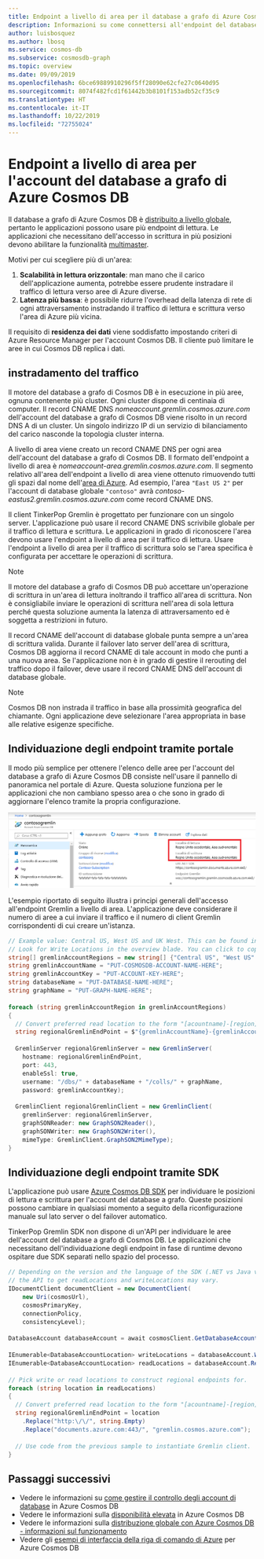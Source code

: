 ```yaml
---
title: Endpoint a livello di area per il database a grafo di Azure Cosmos DB
description: Informazioni su come connettersi all'endpoint del database a grafo più vicino per l'applicazione
author: luisbosquez
ms.author: lbosq
ms.service: cosmos-db
ms.subservice: cosmosdb-graph
ms.topic: overview
ms.date: 09/09/2019
ms.openlocfilehash: 6bce69889910296f5ff28090e62cfe27c0640d95
ms.sourcegitcommit: 8074f482fcd1f61442b3b8101f153adb52cf35c9
ms.translationtype: HT
ms.contentlocale: it-IT
ms.lasthandoff: 10/22/2019
ms.locfileid: "72755024"
---
```

# <a name="regional-endpoints-for-azure-cosmos-db-graph-account"></a>Endpoint a livello di area per l'account del database a grafo di Azure Cosmos DB
Il database a grafo di Azure Cosmos DB è [distribuito a livello globale](distribute-data-globally.md), pertanto le applicazioni possono usare più endpoint di lettura. Le applicazioni che necessitano dell'accesso in scrittura in più posizioni devono abilitare la funzionalità [multimaster](how-to-multi-master.md).

Motivi per cui scegliere più di un'area:
1. **Scalabilità in lettura orizzontale**: man mano che il carico dell'applicazione aumenta, potrebbe essere prudente instradare il traffico di lettura verso aree di Azure diverse.
2. **Latenza più bassa**: è possibile ridurre l'overhead della latenza di rete di ogni attraversamento instradando il traffico di lettura e scrittura verso l'area di Azure più vicina.

Il requisito di **residenza dei dati** viene soddisfatto impostando criteri di Azure Resource Manager per l'account Cosmos DB. Il cliente può limitare le aree in cui Cosmos DB replica i dati.

## <a name="traffic-routing"></a>instradamento del traffico

Il motore del database a grafo di Cosmos DB è in esecuzione in più aree, ognuna contenente più cluster. Ogni cluster dispone di centinaia di computer. Il record CNAME DNS *nomeaccount.gremlin.cosmos.azure.com* dell'account del database a grafo di Cosmos DB viene risolto in un record DNS A di un cluster. Un singolo indirizzo IP di un servizio di bilanciamento del carico nasconde la topologia cluster interna.

A livello di area viene creato un record CNAME DNS per ogni area dell'account del database a grafo di Cosmos DB. Il formato dell'endpoint a livello di area è *nomeaccount-area.gremlin.cosmos.azure.com*. Il segmento relativo all'area dell'endpoint a livello di area viene ottenuto rimuovendo tutti gli spazi dal nome dell'[area di Azure](https://azure.microsoft.com/global-infrastructure/regions). Ad esempio, l'area `"East US 2"` per l'account di database globale `"contoso"` avrà *contoso-eastus2.gremlin.cosmos.azure.com* come record CNAME DNS.

Il client TinkerPop Gremlin è progettato per funzionare con un singolo server. L'applicazione può usare il record CNAME DNS scrivibile globale per il traffico di lettura e scrittura. Le applicazioni in grado di riconoscere l'area devono usare l'endpoint a livello di area per il traffico di lettura. Usare l'endpoint a livello di area per il traffico di scrittura solo se l'area specifica è configurata per accettare le operazioni di scrittura. 

> [!NOTE]
> Il motore del database a grafo di Cosmos DB può accettare un'operazione di scrittura in un'area di lettura inoltrando il traffico all'area di scrittura. Non è consigliabile inviare le operazioni di scrittura nell'area di sola lettura perché questa soluzione aumenta la latenza di attraversamento ed è soggetta a restrizioni in futuro.

Il record CNAME dell'account di database globale punta sempre a un'area di scrittura valida. Durante il failover lato server dell'area di scrittura, Cosmos DB aggiorna il record CNAME di tale account in modo che punti a una nuova area. Se l'applicazione non è in grado di gestire il rerouting del traffico dopo il failover, deve usare il record CNAME DNS dell'account di database globale.

> [!NOTE]
> Cosmos DB non instrada il traffico in base alla prossimità geografica del chiamante. Ogni applicazione deve selezionare l'area appropriata in base alle relative esigenze specifiche.

## <a name="portal-endpoint-discovery"></a>Individuazione degli endpoint tramite portale

Il modo più semplice per ottenere l'elenco delle aree per l'account del database a grafo di Azure Cosmos DB consiste nell'usare il pannello di panoramica nel portale di Azure. Questa soluzione funziona per le applicazioni che non cambiano spesso area o che sono in grado di aggiornare l'elenco tramite la propria configurazione.

![Recuperare le aree dell'account del database a grafo di Cosmos DB dal portale](./media/how-to-use-regional-gremlin/get-end-point-portal.png )

L'esempio riportato di seguito illustra i principi generali dell'accesso all'endpoint Gremlin a livello di area. L'applicazione deve considerare il numero di aree a cui inviare il traffico e il numero di client Gremlin corrispondenti di cui creare un'istanza.

```csharp
// Example value: Central US, West US and UK West. This can be found in the overview blade of you Azure Cosmos DB Gremlin Account. 
// Look for Write Locations in the overview blade. You can click to copy and paste.
string[] gremlinAccountRegions = new string[] {"Central US", "West US" ,"UK West"};
string gremlinAccountName = "PUT-COSMOSDB-ACCOUNT-NAME-HERE";
string gremlinAccountKey = "PUT-ACCOUNT-KEY-HERE";
string databaseName = "PUT-DATABASE-NAME-HERE";
string graphName = "PUT-GRAPH-NAME-HERE";

foreach (string gremlinAccountRegion in gremlinAccountRegions)
{
  // Convert preferred read location to the form "[acountname]-[region].gremlin.cosmos.azure.com".
  string regionalGremlinEndPoint = $"{gremlinAccountName}-{gremlinAccountRegion.ToLowerInvariant().Replace(" ", string.Empty)}.gremlin.cosmos.azure.com";

  GremlinServer regionalGremlinServer = new GremlinServer(
    hostname: regionalGremlinEndPoint, 
    port: 443,
    enableSsl: true,
    username: "/dbs/" + databaseName + "/colls/" + graphName,
    password: gremlinAccountKey);

  GremlinClient regionalGremlinClient = new GremlinClient(
    gremlinServer: regionalGremlinServer,
    graphSONReader: new GraphSON2Reader(),
    graphSONWriter: new GraphSON2Writer(),
    mimeType: GremlinClient.GraphSON2MimeType);
}
```

## <a name="sdk-endpoint-discovery"></a>Individuazione degli endpoint tramite SDK

L'applicazione può usare [Azure Cosmos DB SDK](sql-api-sdk-dotnet.md) per individuare le posizioni di lettura e scrittura per l'account del database a grafo. Queste posizioni possono cambiare in qualsiasi momento a seguito della riconfigurazione manuale sul lato server o del failover automatico.

TinkerPop Gremlin SDK non dispone di un'API per individuare le aree dell'account del database a grafo di Cosmos DB. Le applicazioni che necessitano dell'individuazione degli endpoint in fase di runtime devono ospitare due SDK separati nello spazio del processo.

```csharp
// Depending on the version and the language of the SDK (.NET vs Java vs Python)
// the API to get readLocations and writeLocations may vary.
IDocumentClient documentClient = new DocumentClient(
    new Uri(cosmosUrl),
    cosmosPrimaryKey,
    connectionPolicy,
    consistencyLevel);

DatabaseAccount databaseAccount = await cosmosClient.GetDatabaseAccountAsync();

IEnumerable<DatabaseAccountLocation> writeLocations = databaseAccount.WritableLocations;
IEnumerable<DatabaseAccountLocation> readLocations = databaseAccount.ReadableLocations;

// Pick write or read locations to construct regional endpoints for.
foreach (string location in readLocations)
{
  // Convert preferred read location to the form "[acountname]-[region].gremlin.cosmos.azure.com".
  string regionalGremlinEndPoint = location
    .Replace("http:\/\/", string.Empty)
    .Replace("documents.azure.com:443/", "gremlin.cosmos.azure.com");
  
  // Use code from the previous sample to instantiate Gremlin client.
}
```

## <a name="next-steps"></a>Passaggi successivi
* Vedere le informazioni su [come gestire il controllo degli account di database](how-to-manage-database-account.md) in Azure Cosmos DB
* Vedere le informazioni sulla [disponibilità elevata](high-availability.md) in Azure Cosmos DB
* Vedere le informazioni sulla [distribuzione globale con Azure Cosmos DB - informazioni sul funzionamento](global-dist-under-the-hood.md)
* Vedere gli [esempi di interfaccia della riga di comando di Azure](cli-samples.md) per Azure Cosmos DB
